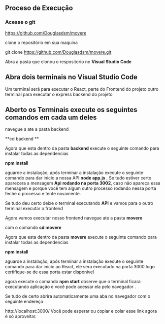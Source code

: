 ## Proceso de **Execução** 

### Acesse o git 

https://github.com/Douglasdsm/movere

clone o repositório em sua maquina 

git clone https://github.com/Douglasdsm/movere.git

Abra a pasta que clonou o respositorio no **Visual Studio Code**



## Abra dois terminais no Visual Studio Code

Um terminal será para executar o React, parte do Frontend do projeto  outro terminal para executar  o express backend do projeto



## Aberto os Terminais execute os seguintes comandos em cada um deles

navegue a ate a pasta backend 

**cd backend **

Agora que esta dentro da pasta **backend** execute o seguinte comando para instalar todas as dependencias 

 **npm install**

aguarde a instalação, após terminar a instalação execute o seguinte comando para dar inicio a nossa API **node app.js** , Se tudo estiver certo aparecera a mensagem **Api rodando na porta 3002**, caso não apareça essa mensagem e porque você tem algum outro processo rodando nessa porta feche o processo e tente novamente.

Se tudo deu certo deixe o terminal executando **API** e vamos para o outro terminal executar o frontend 

Agora vamos executar nosso frontend navegue ate a pasta **movere** 

com o comando **cd  movere** 

Agora que esta dentro da pasta **movere** execute o seguinte comando para instalar todas as dependencias 

**npm install**

aguarde a instalação, após terminar a instalação execute o seguinte comando para dar inicio ao React, ele sera executado na porta 3000 logo certifique-se de essa porta estar disponivel 

agora execute o comando **npm start**  observe que o terminal ficara executando aplicação e você pode acessar ela pelo navegador .

Se tudo de certo abrira automaticamente uma aba no navegador com o seguinte endereço

http://localhost:3000/  Você pode esperar ou copiar e colar esse link agora é só aproveitar.


